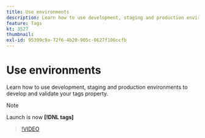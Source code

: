 ```yaml
---
title: Use environments
description: Learn how to use development, staging and production environments to develop and validate your tags property.
feature: Tags
kt: 3527
thumbnail:
exl-id: 95399c9a-72f6-4b20-905c-0627f106ccfb
---
```

# Use environments

Learn how to use development, staging and production environments to develop and validate your tags property.

>[!NOTE]
>
> Launch is now **[!DNL tags]**

>[!VIDEO](https://video.tv.adobe.com/v/28729/?quality=12&learn=on)
